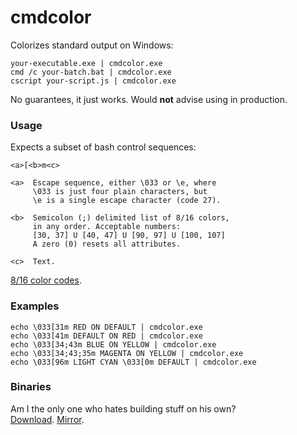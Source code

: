 # cmdcolor

Colorizes standard output on Windows:
```
your-executable.exe | cmdcolor.exe
cmd /c your-batch.bat | cmdcolor.exe
cscript your-script.js | cmdcolor.exe
```
No guarantees, it just works. Would **not** advise using in production.

### Usage

Expects a subset of bash control sequences:
```
<a>[<b>m<c>

<a>  Escape sequence, either \033 or \e, where  
     \033 is just four plain characters, but
     \e is a single escape character (code 27).
     
<b>  Semicolon (;) delimited list of 8/16 colors,
     in any order. Acceptable numbers:
     [30, 37] U [40, 47] U [90, 97] U [100, 107]
     A zero (0) resets all attributes.
     
<c>  Text.
```
[8/16 color codes](http://misc.flogisoft.com/bash/tip_colors_and_formatting#colors).

### Examples

```
echo \033[31m RED ON DEFAULT | cmdcolor.exe
echo \033[41m DEFAULT ON RED | cmdcolor.exe
echo \033[34;43m BLUE ON YELLOW | cmdcolor.exe
echo \033[34;43;35m MAGENTA ON YELLOW | cmdcolor.exe
echo \033[96m LIGHT CYAN \033[0m DEFAULT | cmdcolor.exe
```

### Binaries

Am I the only one who hates building stuff on his own?  
[Download](https://mega.co.nz/#!kxsmCL6I!rseLDCHK02CKTMfPePwuGSY0sJ-gDpexDxoKWCWpotA).
[Mirror](http://jeremejevs.com/u/cmdcolor.exe).
